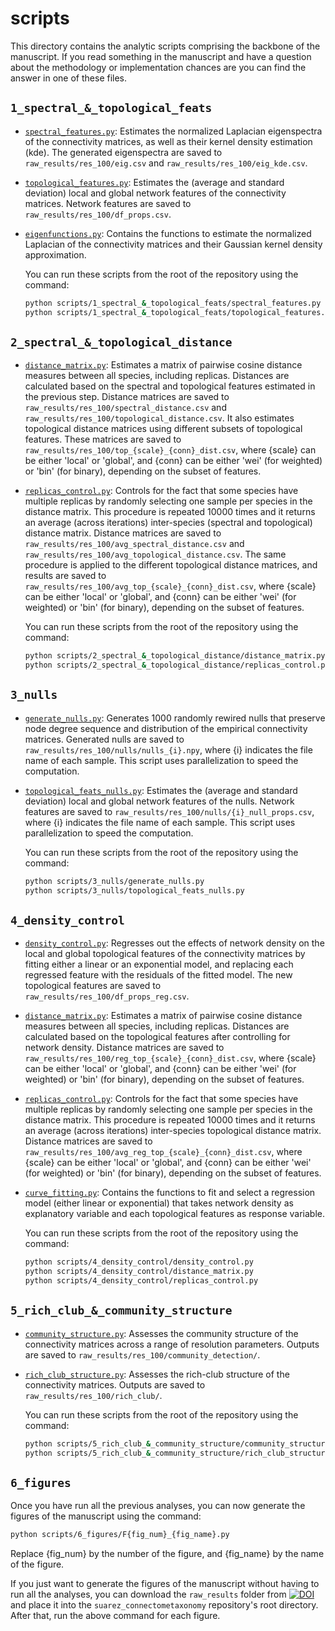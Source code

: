 # scripts

This directory contains the analytic scripts comprising the backbone of the manuscript.
If you read something in the manuscript and have a question about the methodology or implementation chances are you can find the answer in one of these files.

## `1_spectral_&_topological_feats`

- [`spectral_features.py`](./1_spectral_&_topological_feats/spectral_features.py):
  Estimates the normalized Laplacian eigenspectra of the connectivity matrices, as well as their kernel density estimation (kde). The generated eigenspectra are saved to `raw_results/res_100/eig.csv` and `raw_results/res_100/eig_kde.csv`.
- [`topological_features.py`](./1_spectral_&_topological_feats/topological_features.py):
  Estimates the (average and standard deviation) local and global network features of the connectivity matrices. Network features are saved to `raw_results/res_100/df_props.csv`.
- [`eigenfunctions.py`](./1_spectral_&_topological_feats/eigenfunctions.py):
  Contains the functions to estimate the normalized Laplacian of the connectivity matrices and their Gaussian kernel density approximation.

  You can run these scripts from the root of the repository using the command:

  ```bash
  python scripts/1_spectral_&_topological_feats/spectral_features.py
  python scripts/1_spectral_&_topological_feats/topological_features.py  
  ```

## `2_spectral_&_topological_distance`

- [`distance_matrix.py`](./empirical/fetch_hcp_myelin.py):
  Estimates a matrix of pairwise cosine distance measures between all species, including replicas. Distances are calculated based on the spectral and topological features estimated in the previous step. Distance matrices are saved to `raw_results/res_100/spectral_distance.csv` and `raw_results/res_100/topological_distance.csv`.
  It also estimates topological distance matrices using different subsets of topological features. These matrices are saved to `raw_results/res_100/top_{scale}_{conn}_dist.csv`, where {scale} can be either 'local' or 'global', and {conn} can be either 'wei' (for weighted) or 'bin' (for binary), depending on the subset of features.
- [`replicas_control.py`](./2_spectral_&_topological_distance/replicas_control.py):
  Controls for the fact that some species have multiple replicas by randomly selecting one sample per species in the distance matrix. This procedure is repeated 10000 times and it returns an average (across iterations) inter-species (spectral and topological) distance matrix. Distance matrices are saved to `raw_results/res_100/avg_spectral_distance.csv` and `raw_results/res_100/avg_topological_distance.csv`.
  The same procedure is applied to the different topological distance matrices, and results are saved to `raw_results/res_100/avg_top_{scale}_{conn}_dist.csv`, where {scale} can be either 'local' or 'global', and {conn} can be either 'wei' (for weighted) or 'bin' (for binary), depending on the subset of features.

  You can run these scripts from the root of the repository using the command:

  ```bash
  python scripts/2_spectral_&_topological_distance/distance_matrix.py
  python scripts/2_spectral_&_topological_distance/replicas_control.py  
  ```

## `3_nulls`

- [`generate_nulls.py`](./3_nulls/generate_nulls.py):
  Generates 1000 randomly rewired nulls that preserve node degree sequence and distribution of the empirical connectivity matrices. Generated nulls are saved to `raw_results/res_100/nulls/nulls_{i}.npy`, where {i} indicates the file name of each sample. This script uses parallelization to speed the computation.
- [`topological_feats_nulls.py`](./3_nulls/topological_feats_nulls.py):
  Estimates the (average and standard deviation) local and global network features of the nulls. Network features are saved to `raw_results/res_100/nulls/{i}_null_props.csv`, where {i} indicates the file name of each sample. This script uses parallelization to speed the computation.

  You can run these scripts from the root of the repository using the command:

  ```bash
  python scripts/3_nulls/generate_nulls.py
  python scripts/3_nulls/topological_feats_nulls.py  
  ```

## `4_density_control`

- [`density_control.py`](./4_density_control/density_control.py):
  Regresses out the effects of network density on the local and global topological features of the connectivity matrices by fitting either a linear or an exponential model, and replacing each regressed feature with the residuals of the fitted model. The new topological features are saved to `raw_results/res_100/df_props_reg.csv`.
- [`distance_matrix.py`](./4_density_control/distance_matrix.py):
  Estimates a matrix of pairwise cosine distance measures between all species, including replicas. Distances are calculated based on the topological features after controlling for network density. Distance matrices are saved to `raw_results/res_100/reg_top_{scale}_{conn}_dist.csv`, where {scale} can be either 'local' or 'global', and {conn} can be either 'wei' (for weighted) or 'bin' (for binary), depending on the subset of features.
- [`replicas_control.py`](./4_density_control/replicas_control.py):
  Controls for the fact that some species have multiple replicas by randomly selecting one sample per species in the distance matrix. This procedure is repeated 10000 times and it returns an average (across iterations) inter-species topological distance matrix. Distance matrices are saved to `raw_results/res_100/avg_reg_top_{scale}_{conn}_dist.csv`, where {scale} can be either 'local' or 'global', and {conn} can be either 'wei' (for weighted) or 'bin' (for binary), depending on the subset of features.
- [`curve_fitting.py`](./4_density_control/curve_fitting.py):
  Contains the functions to fit and select a regression model (either linear or exponential) that takes network density as explanatory variable and each topological features as response variable.

  You can run these scripts from the root of the repository using the command:

  ```bash
  python scripts/4_density_control/density_control.py
  python scripts/4_density_control/distance_matrix.py  
  python scripts/4_density_control/replicas_control.py  
  ```

## `5_rich_club_&_community_structure`

- [`community_structure.py`](./5_rich_club_&_community_structure/community_structure.py):
  Assesses the community structure of the connectivity matrices across a range of resolution parameters. Outputs are saved to `raw_results/res_100/community_detection/`.
- [`rich_club_structure.py`](./5_rich_club_&_community_structure/rich_club_structure.py):
  Assesses the rich-club structure of the connectivity matrices. Outputs are saved to `raw_results/res_100/rich_club/`.

  You can run these scripts from the root of the repository using the command:

  ```bash
  python scripts/5_rich_club_&_community_structure/community_structure.py
  python scripts/5_rich_club_&_community_structure/rich_club_structure.py  
  ```

## `6_figures`

Once you have run all the previous analyses, you can now generate the figures of the manuscript using the command:

```bash
python scripts/6_figures/F{fig_num}_{fig_name}.py
```

Replace {fig_num} by the number of the figure, and {fig_name} by the name of the figure.

If you just want to generate the figures of the manuscript without having to run all the analyses, you can download the `raw_results` folder from [![DOI](https://zenodo.org/badge/DOI/10.5281/zenodo.6382386.svg)](https://doi.org/10.5281/zenodo.6382386) and place it into the `suarez_connectometaxonomy` repository's root directory. After that, run the above command for each figure.
